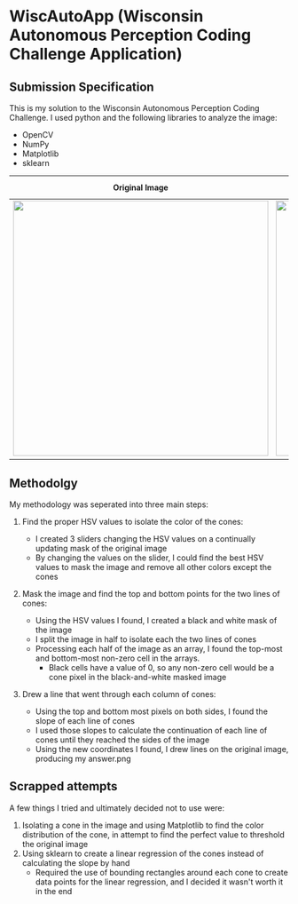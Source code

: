 # WiscAutoApp (Wisconsin Autonomous Perception Coding Challenge Application)

## Submission Specification
This is my solution to the Wisconsin Autonomous Perception Coding Challenge. I used python and the following libraries to analyze the image:
- OpenCV
- NumPy
- Matplotlib
- sklearn




Original Image            |  Example answer | Final answer
:-------------------------:| :-------------------------: | :-------------------------:
<img src = "https://github.com/WisconsinAutonomous/CodingChallenges/blob/master/perception/red.png" width = "460" height = "460">   | <img src = "https://github.com/WisconsinAutonomous/CodingChallenges/raw/master/perception/answer.png" width = "460" height = "460"> |  <img src = "https://github.com/Fooyang/WiscoAutoApp/blob/main/answer.png" width = "460" height = "460"> 


## Methodolgy

My methodology was seperated into three main steps: 

1) Find the proper HSV values to isolate the color of the cones:
    - I created 3 sliders changing the HSV values on a continually updating mask of the original image
    - By changing the values on the slider, I could find the best HSV values to mask the image and remove all other colors except the cones
    
2) Mask the image and find the top and bottom points for the two lines of cones:
    - Using the HSV values I found, I created a black and white mask of the image
    - I split the image in half to isolate each the two lines of cones
    - Processing each half of the image as an array, I found the top-most and bottom-most non-zero cell in the arrays. 
        - Black cells have a value of 0, so any non-zero cell would be a cone pixel in the black-and-white masked image
    
3) Drew a line that went through each column of cones:
    - Using the top and bottom most pixels on both sides, I found the slope of each line of cones
    - I used those slopes to calculate the continuation of each line of cones until they reached the sides of the image
    - Using the new coordinates I found, I drew lines on the original image, producing my answer.png

## Scrapped attempts

A few things I tried and ultimately decided not to use were:

1) Isolating a cone in the image and using Matplotlib to find the color distribution of the cone, in attempt to find the perfect value to threshold the original image
2) Using sklearn to create a linear regression of the cones instead of calculating the slope by hand
    - Required the use of bounding rectangles around each cone to create data points for the linear regression, and I decided it wasn't worth it in the end
